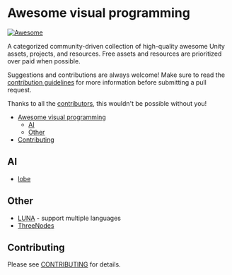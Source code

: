 # Awesome visual programming

[![Awesome](https://cdn.rawgit.com/sindresorhus/awesome/d7305f38d29fed78fa85652e3a63e154dd8e8829/media/badge.svg)](https://github.com/sindresorhus/awesome)

A categorized community-driven collection of high-quality awesome Unity assets, projects, and resources. Free assets and resources are prioritized over paid when possible.

Suggestions and contributions are always welcome! Make sure to read the [contribution guidelines](https://github.com/suenot/awesome-visual-programming/blob/master/CONTRIBUTING.md) for more information before submitting a pull request.

Thanks to all the [contributors](https://github.com/suenot/awesome-visual-programming/graphs/contributors), this wouldn't be possible without you!

- [Awesome visual programming](#awesome-visual-programming)
  - [AI](#ai)
  - [Other](#other)
- [Contributing](#contributing)

## AI

- [lobe](https://lobe.ai/)

## Other

- [LUNA](https://luna-lang.org/) - support multiple languages
- [ThreeNodes](https://github.com/idflood/ThreeNodes.js)

## Contributing

Please see [CONTRIBUTING](https://github.com/suenot/awesome-visual-programming/blob/master/CONTRIBUTING.md) for details.
